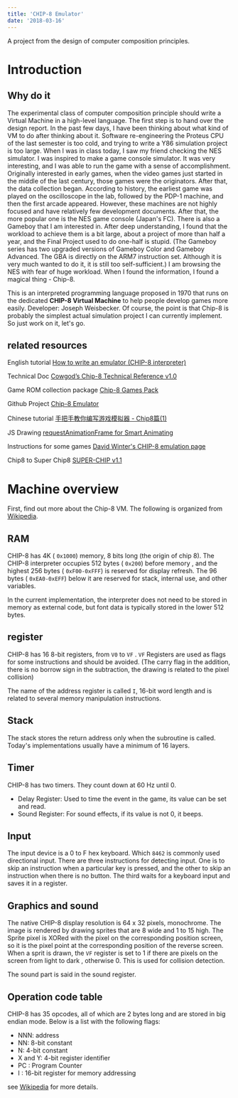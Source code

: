 ```yaml
---
title: 'CHIP-8 Emulator'
date: '2018-03-16'
---
```


A project from the design of computer composition principles.

<!-- more -->

# Introduction

## Why do it

The experimental class of computer composition principle should write a Virtual Machine in a high-level language. The first step is to hand over the design report. In the past few days, I have been thinking about what kind of VM to do after thinking about it. Software re-engineering the Proteus CPU of the last semester is too cold, and trying to write a Y86 simulation project is too large. When I was in class today, I saw my friend checking the NES simulator. I was inspired to make a game console simulator. It was very interesting, and I was able to run the game with a sense of accomplishment. Originally interested in early games, when the video games just started in the middle of the last century, those games were the originators. After that, the data collection began. According to history, the earliest game was played on the oscilloscope in the lab, followed by the PDP-1 machine, and then the first arcade appeared. However, these machines are not highly focused and have relatively few development documents. After that, the more popular one is the NES game console (Japan's FC). There is also a Gameboy that I am interested in. After deep understanding, I found that the workload to achieve them is a bit large, about a project of more than half a year, and the Final Project used to do one-half is stupid. (The Gameboy series has two upgraded versions of Gameboy Color and Gameboy Advanced. The GBA is directly on the ARM7 instruction set. Although it is very much wanted to do it, it is still too self-sufficient.) I am browsing the NES with fear of huge workload. When I found the information, I found a magical thing - Chip-8.

This is an interpreted programming language proposed in 1970 that runs on the dedicated **CHIP-8 Virtual Machine** to help people develop games more easily. Developer: Joseph Weisbecker. Of course, the point is that Chip-8 is probably the simplest actual simulation project I can currently implement. So just work on it, let's go.

## related resources

English tutorial [How to write an emulator (CHIP-8 interpreter)](http://www.multigesture.net/articles/how-to-write-an-emulator-chip-8-interpreter/)

Technical Doc [Cowgod’s Chip-8 Technical Reference v1.0](http://devernay.free.fr/hacks/chip8/C8TECH10.HTM)

Game ROM collection package [Chip-8 Games Pack](https://www.zophar.net/pdroms/chip8/chip-8-games-pack.html)

Github Project [Chip-8 Emulator](https://github.com/alexanderdickson/Chip-8-Emulator)

Chinese tutorial [手把手教你编写游戏模拟器 - Chip8篇(1)](http://blog.csdn.net/korekara88730/article/details/50987930)

JS Drawing [requestAnimationFrame for Smart Animating](https://www.paulirish.com/2011/requestanimationframe-for-smart-animating/)

Instructions for some games [David Winter's CHIP-8 emulation page](http://www.pong-story.com/chip8/)

Chip8 to Super Chip8 [SUPER-CHIP v1.1](http://devernay.free.fr/hacks/chip8/schip.txt)

# Machine overview

First, find out more about the Chip-8 VM. The following is organized from [Wikipedia](https://en.wikipedia.org/wiki/CHIP-8#Virtual_machine_description).

## RAM

CHIP-8 has 4K ( `0x1000`) memory, 8 bits long (the origin of chip 8). The CHIP-8 interpreter occupies 512 bytes ( `0x200`) before memory , and the highest 256 bytes ( `0xF00-0xFFF`) is reserved for display refresh. The 96 bytes ( `0xEA0-0xEFF`) below it are reserved for stack, internal use, and other variables.

In the current implementation, the interpreter does not need to be stored in memory as external code, but font data is typically stored in the lower 512 bytes.

## register

CHIP-8 has 16 8-bit registers, from `V0` to `VF` . `VF` Registers are used as flags for some instructions and should be avoided. (The carry flag in the addition, there is no borrow sign in the subtraction, the drawing is related to the pixel collision)

The name of the address register is called `I`, 16-bit word length and is related to several memory manipulation instructions.

## Stack

The stack stores the return address only when the subroutine is called. Today's implementations usually have a minimum of 16 layers.

## Timer

CHIP-8 has two timers. They count down at 60 Hz until 0.

* Delay Register: Used to time the event in the game, its value can be set and read.
* Sound Register: For sound effects, if its value is not 0, it beeps.

## Input

The input device is a 0 to F hex keyboard. Which `8462` is commonly used directional input. There are three instructions for detecting input. One is to skip an instruction when a particular key is pressed, and the other to skip an instruction when there is no button. The third waits for a keyboard input and saves it in a register.

## Graphics and sound

The native CHIP-8 display resolution is 64 x 32 pixels, monochrome. The image is rendered by drawing sprites that are 8 wide and 1 to 15 high. The Sprite pixel is XORed with the pixel on the corresponding position screen, so it is the pixel point at the corresponding position of the reverse screen. When a sprit is drawn, the `VF` register is set to 1 if there are pixels on the screen from light to dark , otherwise 0. This is used for collision detection.

The sound part is said in the sound register.

## Operation code table

CHIP-8 has 35 opcodes, all of which are 2 bytes long and are stored in big endian mode. Below is a list with the following flags:

* NNN: address
* NN: 8-bit constant
* N: 4-bit constant
* X and Y: 4-bit register identifier
* PC : Program Counter
* I : 16-bit register for memory addressing

see [Wikipedia](https://en.wikipedia.org/wiki/CHIP-8#Opcode_table) for more details.
